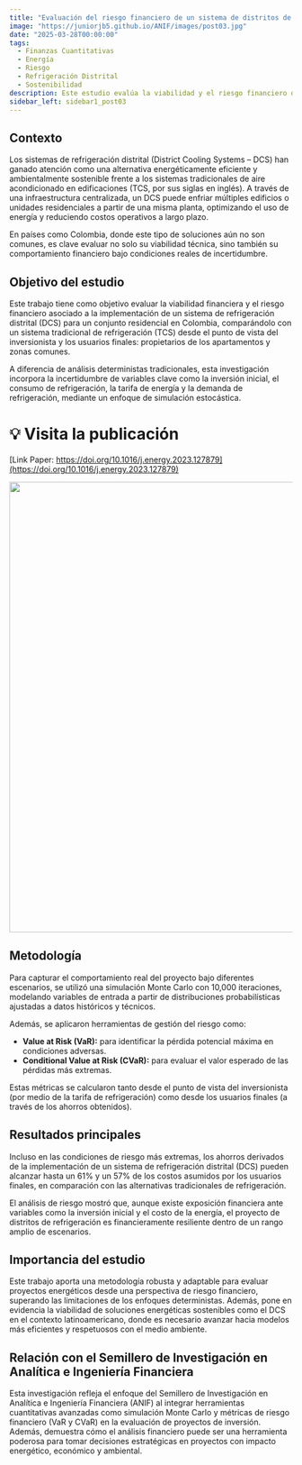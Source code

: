 ```yaml
---
title: "Evaluación del riesgo financiero de un sistema de distritos de refrigeración"
image: "https://juniorjb5.github.io/ANIF/images/post03.jpg"
date: "2025-03-28T00:00:00"
tags:
  - Finanzas Cuantitativas
  - Energía
  - Riesgo
  - Refrigeración Distrital
  - Sostenibilidad
description: Este estudio evalúa la viabilidad y el riesgo financiero de implementar un sistema de refrigeración distrital (DCS) en Colombia, integrando simulaciones estocásticas y métricas avanzadas de riesgo como VaR y CVaR.
sidebar_left: sidebar1_post03
---
```




## Contexto

Los sistemas de refrigeración distrital (District Cooling Systems – DCS) han ganado atención como una alternativa energéticamente eficiente y ambientalmente sostenible frente a los sistemas tradicionales de aire acondicionado en edificaciones (TCS, por sus siglas en inglés). A través de una infraestructura centralizada, un DCS puede enfriar múltiples edificios o unidades residenciales a partir de una misma planta, optimizando el uso de energía y reduciendo costos operativos a largo plazo.

En países como Colombia, donde este tipo de soluciones aún no son comunes, es clave evaluar no solo su viabilidad técnica, sino también su comportamiento financiero bajo condiciones reales de incertidumbre.

<!-- more -->

## Objetivo del estudio

Este trabajo tiene como objetivo evaluar la viabilidad financiera y el riesgo financiero asociado a la implementación de un sistema de refrigeración distrital (DCS) para un conjunto residencial en Colombia, comparándolo con un sistema tradicional de refrigeración (TCS) desde el punto de vista del inversionista y los usuarios finales: propietarios de los apartamentos y zonas comunes.

A diferencia de análisis deterministas tradicionales, esta investigación incorpora la incertidumbre de variables clave como la inversión inicial, el consumo de refrigeración, la tarifa de energía y la demanda de refrigeración, mediante un enfoque de simulación estocástica.



# 💡 Visita la publicación

[Link Paper: https://doi.org/10.1016/j.energy.2023.127879](https://doi.org/10.1016/j.energy.2023.127879)


<div style="text-align: center;">
<img src="https://juniorjb5.github.io/ANIF/images/post03_1.jpg"  width="800">
</div>



## Metodología

Para capturar el comportamiento real del proyecto bajo diferentes escenarios, se utilizó una simulación Monte Carlo con 10,000 iteraciones, modelando variables de entrada a partir de distribuciones probabilísticas ajustadas a datos históricos y técnicos.

Además, se aplicaron herramientas de gestión del riesgo como:

- **Value at Risk (VaR):** para identificar la pérdida potencial máxima en condiciones adversas.
- **Conditional Value at Risk (CVaR):** para evaluar el valor esperado de las pérdidas más extremas.

Estas métricas se calcularon tanto desde el punto de vista del inversionista (por medio de la tarifa de refrigeración) como desde los usuarios finales (a través de los ahorros obtenidos).

## Resultados principales

Incluso en las condiciones de riesgo más extremas, los ahorros derivados de la implementación de un sistema de refrigeración distrital (DCS) pueden alcanzar hasta un 61% y un 57% de los costos asumidos por los usuarios finales, en comparación con las alternativas tradicionales de refrigeración.

El análisis de riesgo mostró que, aunque existe exposición financiera ante variables como la inversión inicial y el costo de la energía, el proyecto de distritos de refrigeración es financieramente resiliente dentro de un rango amplio de escenarios.

## Importancia del estudio

Este trabajo aporta una metodología robusta y adaptable para evaluar proyectos energéticos desde una perspectiva de riesgo financiero, superando las limitaciones de los enfoques deterministas. Además, pone en evidencia la viabilidad de soluciones energéticas sostenibles como el DCS en el contexto latinoamericano, donde es necesario avanzar hacia modelos más eficientes y respetuosos con el medio ambiente.

## Relación con el Semillero de Investigación en Analítica e Ingeniería Financiera

Esta investigación refleja el enfoque del Semillero de Investigación en Analítica e Ingeniería Financiera (ANIF) al integrar herramientas cuantitativas avanzadas como simulación Monte Carlo y métricas de riesgo financiero (VaR y CVaR) en la evaluación de proyectos de inversión. Además, demuestra cómo el análisis financiero puede ser una herramienta poderosa para tomar decisiones estratégicas en proyectos con impacto energético, económico y ambiental.

